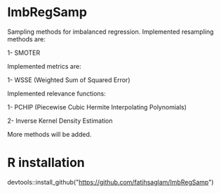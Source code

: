 # ImbRegSamp
Sampling methods for imbalanced regression. Implemented resampling methods are:

1- SMOTER

Implemented metrics are:

1- WSSE (Weighted Sum of Squared Error)

Implemented relevance functions:

1- PCHIP (Piecewise Cubic Hermite Interpolating Polynomials)

2- Inverse Kernel Density Estimation

More methods will be added.

# R installation
devtools::install_github("https://github.com/fatihsaglam/ImbRegSamp")

